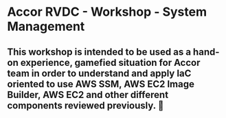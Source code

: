 # __Accor RVDC - Workshop - System Management__ 
## This workshop is intended to be used as a hand-on experience, gamefied situation for Accor team in order to understand and apply IaC oriented to use AWS SSM, AWS EC2 Image Builder, AWS EC2 and other different components reviewed previously. 🚀
